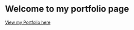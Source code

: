 <h1>Welcome to my portfolio page</h1>

<p><a href="https://jennywar.github.io/modernPortfolio/">View my Portfolio here</a></p>
